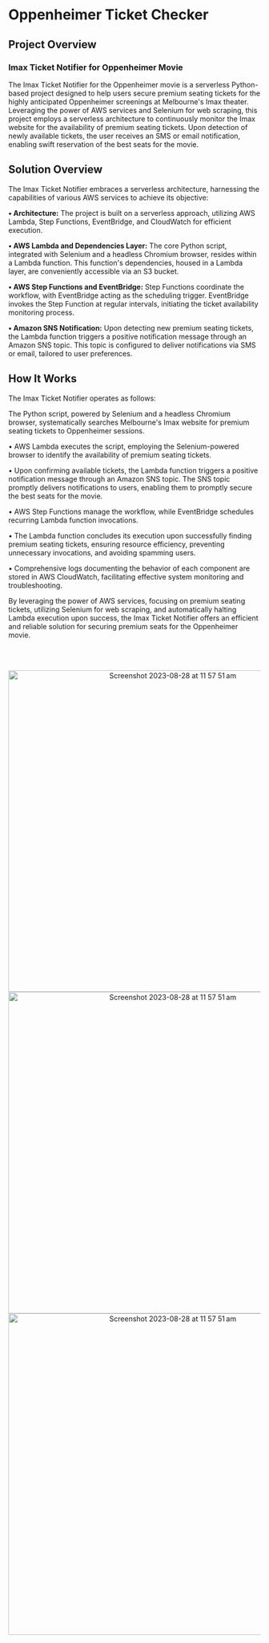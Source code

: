 # Oppenheimer Ticket Checker

## Project Overview

### Imax Ticket Notifier for Oppenheimer Movie

The Imax Ticket Notifier for the Oppenheimer movie is a serverless Python-based project designed to help users secure premium seating tickets for the highly anticipated Oppenheimer screenings at Melbourne's Imax theater. Leveraging the power of AWS services and Selenium for web scraping, this project employs a serverless architecture to continuously monitor the Imax website for the availability of premium seating tickets. Upon detection of newly available tickets, the user receives an SMS or email notification, enabling swift reservation of the best seats for the movie.

## Solution Overview
The Imax Ticket Notifier embraces a serverless architecture, harnessing the capabilities of various AWS services to achieve its objective:

**• Architecture:** The project is built on a serverless approach, utilizing AWS Lambda, Step Functions, EventBridge, and CloudWatch for efficient execution.

**• AWS Lambda and Dependencies Layer:** The core Python script, integrated with Selenium and a headless Chromium browser, resides within a Lambda function. This function's dependencies, housed in a Lambda layer, are conveniently accessible via an S3 bucket.

**• AWS Step Functions and EventBridge:** Step Functions coordinate the workflow, with EventBridge acting as the scheduling trigger. EventBridge invokes the Step Function at regular intervals, initiating the ticket availability monitoring process.

**• Amazon SNS Notification:** Upon detecting new premium seating tickets, the Lambda function triggers a positive notification message through an Amazon SNS topic. This topic is configured to deliver notifications via SMS or email, tailored to user preferences.

## How It Works
The Imax Ticket Notifier operates as follows:

The Python script, powered by Selenium and a headless Chromium browser, systematically searches Melbourne's Imax website for premium seating tickets to Oppenheimer sessions.

• AWS Lambda executes the script, employing the Selenium-powered browser to identify the availability of premium seating tickets.

• Upon confirming available tickets, the Lambda function triggers a positive notification message through an Amazon SNS topic.
The SNS topic promptly delivers notifications to users, enabling them to promptly secure the best seats for the movie.

• AWS Step Functions manage the workflow, while EventBridge schedules recurring Lambda function invocations.

• The Lambda function concludes its execution upon successfully finding premium seating tickets, ensuring resource efficiency, preventing unnecessary invocations, and avoiding spamming users.

• Comprehensive logs documenting the behavior of each component are stored in AWS CloudWatch, facilitating effective system monitoring and troubleshooting.


By leveraging the power of AWS services, focusing on premium seating tickets, utilizing Selenium for web scraping, and automatically halting Lambda execution upon success, the Imax Ticket Notifier offers an efficient and reliable solution for securing premium seats for the Oppenheimer movie.

<br/><br/> 
<div align="center">
  <img width="641" alt="Screenshot 2023-08-28 at 11 57 51 am" src="https://github.com/matrso/Oppenheimer-Ticket-Checker/assets/3247192/dbff4664-b0e6-41d8-9354-998c2e09909a">
</div>
<div align="center">
  <img width="641" alt="Screenshot 2023-08-28 at 11 57 51 am" src="https://github.com/matrso/Oppenheimer-Ticket-Checker/assets/3247192/d8bb08c1-505c-4f70-92c7-b2b57f8d5de9">
</div>
<div align="center">
  <img width="641" alt="Screenshot 2023-08-28 at 11 57 51 am" src="https://github.com/matrso/Oppenheimer-Ticket-Checker/assets/3247192/05fa306c-ffe0-4ffd-a648-6eda3facedab">
</div>

